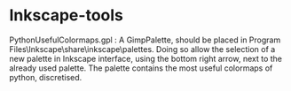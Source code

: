 # Inkscape-tools

PythonUsefulColormaps.gpl :
A GimpPalette, should be placed in Program Files\Inkscape\share\inkscape\palettes.
Doing so allow the selection of a new palette in Inkscape interface, using the bottom right arrow, next to the already used palette.
The palette contains the most useful colormaps of python, discretised.
